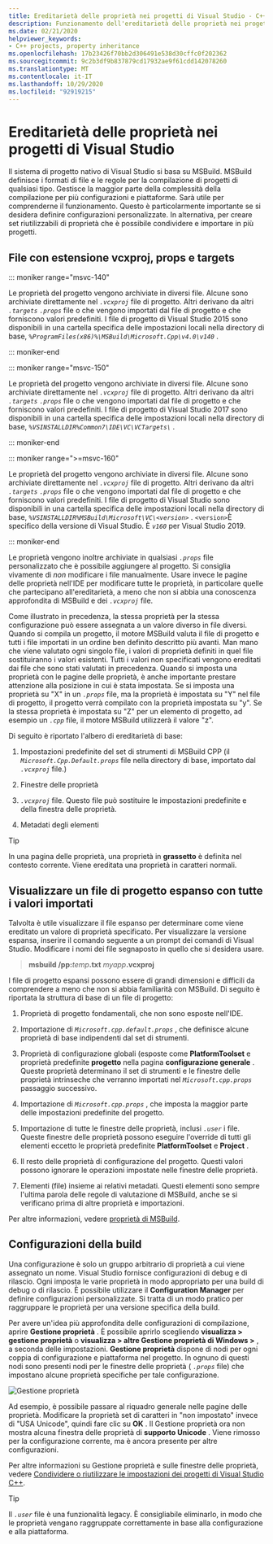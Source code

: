 ```yaml
---
title: Ereditarietà delle proprietà nei progetti di Visual Studio - C++
description: Funzionamento dell'ereditarietà delle proprietà nei progetti di Visual Studio C++ nativi (MSBuild).
ms.date: 02/21/2020
helpviewer_keywords:
- C++ projects, property inheritance
ms.openlocfilehash: 17b23426f70bb2d306491e538d30cffc0f202362
ms.sourcegitcommit: 9c2b3df9b837879cd17932ae9f61cdd142078260
ms.translationtype: MT
ms.contentlocale: it-IT
ms.lasthandoff: 10/29/2020
ms.locfileid: "92919215"
---
```

# <a name="property-inheritance-in-visual-studio-projects"></a>Ereditarietà delle proprietà nei progetti di Visual Studio

Il sistema di progetto nativo di Visual Studio si basa su MSBuild. MSBuild definisce i formati di file e le regole per la compilazione di progetti di qualsiasi tipo. Gestisce la maggior parte della complessità della compilazione per più configurazioni e piattaforme. Sarà utile per comprenderne il funzionamento. Questo è particolarmente importante se si desidera definire configurazioni personalizzate. In alternativa, per creare set riutilizzabili di proprietà che è possibile condividere e importare in più progetti.

## <a name="the-vcxproj-file-props-files-and-targets-files"></a>File con estensione vcxproj, props e targets

::: moniker range="msvc-140"

Le proprietà del progetto vengono archiviate in diversi file. Alcune sono archiviate direttamente nel *`.vcxproj`* file di progetto. Altri derivano da altri *`.targets`* *`.props`* file o che vengono importati dal file di progetto e che forniscono valori predefiniti. I file di progetto di Visual Studio 2015 sono disponibili in una cartella specifica delle impostazioni locali nella directory di base, *`%ProgramFiles(x86)%\MSBuild\Microsoft.Cpp\v4.0\v140`* .

::: moniker-end

::: moniker range="msvc-150"

Le proprietà del progetto vengono archiviate in diversi file. Alcune sono archiviate direttamente nel *`.vcxproj`* file di progetto. Altri derivano da altri *`.targets`* *`.props`* file o che vengono importati dal file di progetto e che forniscono valori predefiniti. I file di progetto di Visual Studio 2017 sono disponibili in una cartella specifica delle impostazioni locali nella directory di base, *`%VSINSTALLDIR%Common7\IDE\VC\VCTargets\`* .

::: moniker-end

::: moniker range=">=msvc-160"

Le proprietà del progetto vengono archiviate in diversi file. Alcune sono archiviate direttamente nel *`.vcxproj`* file di progetto. Altri derivano da altri *`.targets`* *`.props`* file o che vengono importati dal file di progetto e che forniscono valori predefiniti. I file di progetto di Visual Studio sono disponibili in una cartella specifica delle impostazioni locali nella directory di base, *`%VSINSTALLDIR%MSBuild\Microsoft\VC\<version>`* . `<version>`È specifico della versione di Visual Studio. È *`v160`* per Visual Studio 2019.

::: moniker-end

Le proprietà vengono inoltre archiviate in qualsiasi *`.props`* file personalizzato che è possibile aggiungere al progetto. Si consiglia vivamente di *non* modificare i file manualmente. Usare invece le pagine delle proprietà nell'IDE per modificare tutte le proprietà, in particolare quelle che partecipano all'ereditarietà, a meno che non si abbia una conoscenza approfondita di MSBuild e dei *`.vcxproj`* file.

Come illustrato in precedenza, la stessa proprietà per la stessa configurazione può essere assegnata a un valore diverso in file diversi. Quando si compila un progetto, il motore MSBuild valuta il file di progetto e tutti i file importati in un ordine ben definito descritto più avanti. Man mano che viene valutato ogni singolo file, i valori di proprietà definiti in quel file sostituiranno i valori esistenti. Tutti i valori non specificati vengono ereditati dai file che sono stati valutati in precedenza. Quando si imposta una proprietà con le pagine delle proprietà, è anche importante prestare attenzione alla posizione in cui è stata impostata. Se si imposta una proprietà su "X" in un *`.props`* file, ma la proprietà è impostata su "Y" nel file di progetto, il progetto verrà compilato con la proprietà impostata su "y". Se la stessa proprietà è impostata su "Z" per un elemento di progetto, ad esempio un *`.cpp`* file, il motore MSBuild utilizzerà il valore "z".

Di seguito è riportato l'albero di ereditarietà di base:

1. Impostazioni predefinite del set di strumenti di MSBuild CPP (il *`Microsoft.Cpp.Default.props`* file nella directory di base, importato dal *`.vcxproj`* file.)

1. Finestre delle proprietà

1. *`.vcxproj`* file. Questo file può sostituire le impostazioni predefinite e della finestra delle proprietà.

1. Metadati degli elementi

> [!TIP]
> In una pagina delle proprietà, una proprietà in **grassetto** è definita nel contesto corrente. Viene ereditata una proprietà in caratteri normali.

## <a name="view-an-expanded-project-file-with-all-imported-values"></a>Visualizzare un file di progetto espanso con tutte i valori importati

Talvolta è utile visualizzare il file espanso per determinare come viene ereditato un valore di proprietà specificato. Per visualizzare la versione espansa, inserire il comando seguente a un prompt dei comandi di Visual Studio. Modificare i nomi dei file segnaposto in quello che si desidera usare.

> **msbuild /pp:**_temp_**.txt** _myapp_**.vcxproj**

I file di progetto espansi possono essere di grandi dimensioni e difficili da comprendere a meno che non si abbia familiarità con MSBuild. Di seguito è riportata la struttura di base di un file di progetto:

1. Proprietà di progetto fondamentali, che non sono esposte nell'IDE.

1. Importazione di *`Microsoft.cpp.default.props`* , che definisce alcune proprietà di base indipendenti dal set di strumenti.

1. Proprietà di configurazione globali (esposte come **PlatformToolset** e proprietà predefinite **progetto** nella pagina **configurazione generale** . Queste proprietà determinano il set di strumenti e le finestre delle proprietà intrinseche che verranno importati nel *`Microsoft.cpp.props`* passaggio successivo.

1. Importazione di *`Microsoft.cpp.props`* , che imposta la maggior parte delle impostazioni predefinite del progetto.

1. Importazione di tutte le finestre delle proprietà, inclusi *`.user`* i file. Queste finestre delle proprietà possono eseguire l'override di tutti gli elementi eccetto le proprietà predefinite **PlatformToolset** e **Project** .

1. Il resto delle proprietà di configurazione del progetto. Questi valori possono ignorare le operazioni impostate nelle finestre delle proprietà.

1. Elementi (file) insieme ai relativi metadati. Questi elementi sono sempre l'ultima parola delle regole di valutazione di MSBuild, anche se si verificano prima di altre proprietà e importazioni.

Per altre informazioni, vedere [proprietà di MSBuild](/visualstudio/msbuild/msbuild-properties).

## <a name="build-configurations"></a>Configurazioni della build

Una configurazione è solo un gruppo arbitrario di proprietà a cui viene assegnato un nome. Visual Studio fornisce configurazioni di debug e di rilascio. Ogni imposta le varie proprietà in modo appropriato per una build di debug o di rilascio. È possibile utilizzare il **Configuration Manager** per definire configurazioni personalizzate. Si tratta di un modo pratico per raggruppare le proprietà per una versione specifica della build.

Per avere un'idea più approfondita delle configurazioni di compilazione, aprire **Gestione proprietà** . È possibile aprirlo scegliendo **visualizza > gestione proprietà** o **visualizza > altre Gestione proprietà di Windows >** , a seconda delle impostazioni. **Gestione proprietà** dispone di nodi per ogni coppia di configurazione e piattaforma nel progetto. In ognuno di questi nodi sono presenti nodi per le finestre delle proprietà ( *`.props`* file) che impostano alcune proprietà specifiche per tale configurazione.

![Gestione proprietà](media/property-manager.png "Gestione proprietà")

Ad esempio, è possibile passare al riquadro generale nelle pagine delle proprietà. Modificare la proprietà set di caratteri in "non impostato" invece di "USA Unicode", quindi fare clic su **OK** . Il Gestione proprietà ora non mostra alcuna finestra delle proprietà di **supporto Unicode** . Viene rimosso per la configurazione corrente, ma è ancora presente per altre configurazioni.

Per altre informazioni su Gestione proprietà e sulle finestre delle proprietà, vedere [Condividere o riutilizzare le impostazioni dei progetti di Visual Studio C++](create-reusable-property-configurations.md).

> [!TIP]
> Il *`.user`* file è una funzionalità legacy. È consigliabile eliminarlo, in modo che le proprietà vengano raggruppate correttamente in base alla configurazione e alla piattaforma.
